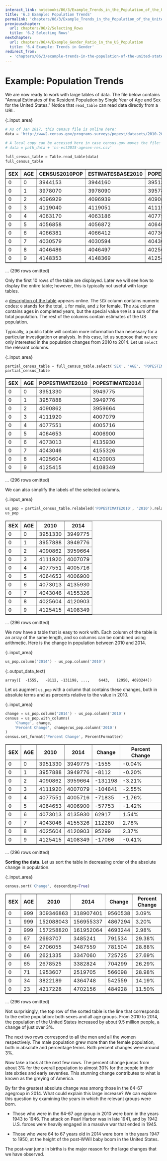 ```yaml
---
interact_link: notebooks/06/3/Example_Trends_in_the_Population_of_the_United_States.ipynb
title: '6.3 Example: Population Trends'
permalink: 'chapters/06/3/Example_Trends_in_the_Population_of_the_United_States'
previouschapter:
  url: chapters/06/2/Selecting_Rows
  title: '6.2 Selecting Rows'
nextchapter:
  url: chapters/06/4/Example_Gender_Ratio_in_the_US_Population
  title: '6.4 Example: Trends in Gender'
redirect_from:
  - 'chapters/06/3/example-trends-in-the-population-of-the-united-states'
---
```


# Example: Population Trends

We are now ready to work with large tables of data. The file below contains "Annual Estimates of the Resident Population by Single Year of Age and Sex for the United States." Notice that `read_table` can read data directly from a URL.


{:.input_area}
```python
# As of Jan 2017, this census file is online here: 
data = 'http://www2.census.gov/programs-surveys/popest/datasets/2010-2015/national/asrh/nc-est2015-agesex-res.csv'

# A local copy can be accessed here in case census.gov moves the file:
# data = path_data + 'nc-est2015-agesex-res.csv'

full_census_table = Table.read_table(data)
full_census_table
```




<div markdown="0">
<table border="1" class="dataframe">
    <thead>
        <tr>
            <th>SEX</th> <th>AGE</th> <th>CENSUS2010POP</th> <th>ESTIMATESBASE2010</th> <th>POPESTIMATE2010</th> <th>POPESTIMATE2011</th> <th>POPESTIMATE2012</th> <th>POPESTIMATE2013</th> <th>POPESTIMATE2014</th> <th>POPESTIMATE2015</th>
        </tr>
    </thead>
    <tbody>
        <tr>
            <td>0   </td> <td>0   </td> <td>3944153      </td> <td>3944160          </td> <td>3951330        </td> <td>3963087        </td> <td>3926540        </td> <td>3931141        </td> <td>3949775        </td> <td>3978038        </td>
        </tr>
        <tr>
            <td>0   </td> <td>1   </td> <td>3978070      </td> <td>3978090          </td> <td>3957888        </td> <td>3966551        </td> <td>3977939        </td> <td>3942872        </td> <td>3949776        </td> <td>3968564        </td>
        </tr>
        <tr>
            <td>0   </td> <td>2   </td> <td>4096929      </td> <td>4096939          </td> <td>4090862        </td> <td>3971565        </td> <td>3980095        </td> <td>3992720        </td> <td>3959664        </td> <td>3966583        </td>
        </tr>
        <tr>
            <td>0   </td> <td>3   </td> <td>4119040      </td> <td>4119051          </td> <td>4111920        </td> <td>4102470        </td> <td>3983157        </td> <td>3992734        </td> <td>4007079        </td> <td>3974061        </td>
        </tr>
        <tr>
            <td>0   </td> <td>4   </td> <td>4063170      </td> <td>4063186          </td> <td>4077551        </td> <td>4122294        </td> <td>4112849        </td> <td>3994449        </td> <td>4005716        </td> <td>4020035        </td>
        </tr>
        <tr>
            <td>0   </td> <td>5   </td> <td>4056858      </td> <td>4056872          </td> <td>4064653        </td> <td>4087709        </td> <td>4132242        </td> <td>4123626        </td> <td>4006900        </td> <td>4018158        </td>
        </tr>
        <tr>
            <td>0   </td> <td>6   </td> <td>4066381      </td> <td>4066412          </td> <td>4073013        </td> <td>4074993        </td> <td>4097605        </td> <td>4142916        </td> <td>4135930        </td> <td>4019207        </td>
        </tr>
        <tr>
            <td>0   </td> <td>7   </td> <td>4030579      </td> <td>4030594          </td> <td>4043046        </td> <td>4083225        </td> <td>4084913        </td> <td>4108349        </td> <td>4155326        </td> <td>4148360        </td>
        </tr>
        <tr>
            <td>0   </td> <td>8   </td> <td>4046486      </td> <td>4046497          </td> <td>4025604        </td> <td>4053203        </td> <td>4093177        </td> <td>4095711        </td> <td>4120903        </td> <td>4167887        </td>
        </tr>
        <tr>
            <td>0   </td> <td>9   </td> <td>4148353      </td> <td>4148369          </td> <td>4125415        </td> <td>4035710        </td> <td>4063152        </td> <td>4104072        </td> <td>4108349        </td> <td>4133564        </td>
        </tr>
    </tbody>
</table>
<p>... (296 rows omitted)</p>
</div>



Only the first 10 rows of the table are displayed. Later we will see how to display the entire table; however, this is typically not useful with large tables.

a [description of the table](http://www2.census.gov/programs-surveys/popest/datasets/2010-2015/national/asrh/nc-est2015-agesex-res.pdf) appears online. The `SEX` column contains numeric codes: `0` stands for the total, `1` for male, and `2` for female. The `AGE` column contains ages in completed years, but the special value `999` is a sum of the total population. The rest of the columns contain estimates of the US population.

Typically, a public table will contain more information than necessary for a particular investigation or analysis. In this case, let us suppose that we are only interested in the population changes from 2010 to 2014. Let us `select` the relevant columns.


{:.input_area}
```python
partial_census_table = full_census_table.select('SEX', 'AGE', 'POPESTIMATE2010', 'POPESTIMATE2014')
partial_census_table
```




<div markdown="0">
<table border="1" class="dataframe">
    <thead>
        <tr>
            <th>SEX</th> <th>AGE</th> <th>POPESTIMATE2010</th> <th>POPESTIMATE2014</th>
        </tr>
    </thead>
    <tbody>
        <tr>
            <td>0   </td> <td>0   </td> <td>3951330        </td> <td>3949775        </td>
        </tr>
        <tr>
            <td>0   </td> <td>1   </td> <td>3957888        </td> <td>3949776        </td>
        </tr>
        <tr>
            <td>0   </td> <td>2   </td> <td>4090862        </td> <td>3959664        </td>
        </tr>
        <tr>
            <td>0   </td> <td>3   </td> <td>4111920        </td> <td>4007079        </td>
        </tr>
        <tr>
            <td>0   </td> <td>4   </td> <td>4077551        </td> <td>4005716        </td>
        </tr>
        <tr>
            <td>0   </td> <td>5   </td> <td>4064653        </td> <td>4006900        </td>
        </tr>
        <tr>
            <td>0   </td> <td>6   </td> <td>4073013        </td> <td>4135930        </td>
        </tr>
        <tr>
            <td>0   </td> <td>7   </td> <td>4043046        </td> <td>4155326        </td>
        </tr>
        <tr>
            <td>0   </td> <td>8   </td> <td>4025604        </td> <td>4120903        </td>
        </tr>
        <tr>
            <td>0   </td> <td>9   </td> <td>4125415        </td> <td>4108349        </td>
        </tr>
    </tbody>
</table>
<p>... (296 rows omitted)</p>
</div>



We can also simplify the labels of the selected columns.


{:.input_area}
```python
us_pop = partial_census_table.relabeled('POPESTIMATE2010', '2010').relabeled('POPESTIMATE2014', '2014')
us_pop
```




<div markdown="0">
<table border="1" class="dataframe">
    <thead>
        <tr>
            <th>SEX</th> <th>AGE</th> <th>2010</th> <th>2014</th>
        </tr>
    </thead>
    <tbody>
        <tr>
            <td>0   </td> <td>0   </td> <td>3951330</td> <td>3949775</td>
        </tr>
        <tr>
            <td>0   </td> <td>1   </td> <td>3957888</td> <td>3949776</td>
        </tr>
        <tr>
            <td>0   </td> <td>2   </td> <td>4090862</td> <td>3959664</td>
        </tr>
        <tr>
            <td>0   </td> <td>3   </td> <td>4111920</td> <td>4007079</td>
        </tr>
        <tr>
            <td>0   </td> <td>4   </td> <td>4077551</td> <td>4005716</td>
        </tr>
        <tr>
            <td>0   </td> <td>5   </td> <td>4064653</td> <td>4006900</td>
        </tr>
        <tr>
            <td>0   </td> <td>6   </td> <td>4073013</td> <td>4135930</td>
        </tr>
        <tr>
            <td>0   </td> <td>7   </td> <td>4043046</td> <td>4155326</td>
        </tr>
        <tr>
            <td>0   </td> <td>8   </td> <td>4025604</td> <td>4120903</td>
        </tr>
        <tr>
            <td>0   </td> <td>9   </td> <td>4125415</td> <td>4108349</td>
        </tr>
    </tbody>
</table>
<p>... (296 rows omitted)</p>
</div>



We now have a table that is easy to work with. Each column of the table is an array of the same length, and so columns can be combined using arithmetic. Here is the change in population between 2010 and 2014.


{:.input_area}
```python
us_pop.column('2014') - us_pop.column('2010')
```




{:.output_data_text}
```
array([  -1555,   -8112, -131198, ...,    6443,   12950, 4693244])
```



Let us augment `us_pop` with a column that contains these changes, both in absolute terms and as percents relative to the value in 2010.


{:.input_area}
```python
change = us_pop.column('2014') - us_pop.column('2010')
census = us_pop.with_columns(
    'Change', change,
    'Percent Change', change/us_pop.column('2010')
)
census.set_format('Percent Change', PercentFormatter)
```




<div markdown="0">
<table border="1" class="dataframe">
    <thead>
        <tr>
            <th>SEX</th> <th>AGE</th> <th>2010</th> <th>2014</th> <th>Change</th> <th>Percent Change</th>
        </tr>
    </thead>
    <tbody>
        <tr>
            <td>0   </td> <td>0   </td> <td>3951330</td> <td>3949775</td> <td>-1555  </td> <td>-0.04%        </td>
        </tr>
        <tr>
            <td>0   </td> <td>1   </td> <td>3957888</td> <td>3949776</td> <td>-8112  </td> <td>-0.20%        </td>
        </tr>
        <tr>
            <td>0   </td> <td>2   </td> <td>4090862</td> <td>3959664</td> <td>-131198</td> <td>-3.21%        </td>
        </tr>
        <tr>
            <td>0   </td> <td>3   </td> <td>4111920</td> <td>4007079</td> <td>-104841</td> <td>-2.55%        </td>
        </tr>
        <tr>
            <td>0   </td> <td>4   </td> <td>4077551</td> <td>4005716</td> <td>-71835 </td> <td>-1.76%        </td>
        </tr>
        <tr>
            <td>0   </td> <td>5   </td> <td>4064653</td> <td>4006900</td> <td>-57753 </td> <td>-1.42%        </td>
        </tr>
        <tr>
            <td>0   </td> <td>6   </td> <td>4073013</td> <td>4135930</td> <td>62917  </td> <td>1.54%         </td>
        </tr>
        <tr>
            <td>0   </td> <td>7   </td> <td>4043046</td> <td>4155326</td> <td>112280 </td> <td>2.78%         </td>
        </tr>
        <tr>
            <td>0   </td> <td>8   </td> <td>4025604</td> <td>4120903</td> <td>95299  </td> <td>2.37%         </td>
        </tr>
        <tr>
            <td>0   </td> <td>9   </td> <td>4125415</td> <td>4108349</td> <td>-17066 </td> <td>-0.41%        </td>
        </tr>
    </tbody>
</table>
<p>... (296 rows omitted)</p>
</div>



**Sorting the data.** Let us sort the table in decreasing order of the absolute change in population.


{:.input_area}
```python
census.sort('Change', descending=True)
```




<div markdown="0">
<table border="1" class="dataframe">
    <thead>
        <tr>
            <th>SEX</th> <th>AGE</th> <th>2010</th> <th>2014</th> <th>Change</th> <th>Percent Change</th>
        </tr>
    </thead>
    <tbody>
        <tr>
            <td>0   </td> <td>999 </td> <td>309346863</td> <td>318907401</td> <td>9560538</td> <td>3.09%         </td>
        </tr>
        <tr>
            <td>1   </td> <td>999 </td> <td>152088043</td> <td>156955337</td> <td>4867294</td> <td>3.20%         </td>
        </tr>
        <tr>
            <td>2   </td> <td>999 </td> <td>157258820</td> <td>161952064</td> <td>4693244</td> <td>2.98%         </td>
        </tr>
        <tr>
            <td>0   </td> <td>67  </td> <td>2693707  </td> <td>3485241  </td> <td>791534 </td> <td>29.38%        </td>
        </tr>
        <tr>
            <td>0   </td> <td>64  </td> <td>2706055  </td> <td>3487559  </td> <td>781504 </td> <td>28.88%        </td>
        </tr>
        <tr>
            <td>0   </td> <td>66  </td> <td>2621335  </td> <td>3347060  </td> <td>725725 </td> <td>27.69%        </td>
        </tr>
        <tr>
            <td>0   </td> <td>65  </td> <td>2678525  </td> <td>3382824  </td> <td>704299 </td> <td>26.29%        </td>
        </tr>
        <tr>
            <td>0   </td> <td>71  </td> <td>1953607  </td> <td>2519705  </td> <td>566098 </td> <td>28.98%        </td>
        </tr>
        <tr>
            <td>0   </td> <td>34  </td> <td>3822189  </td> <td>4364748  </td> <td>542559 </td> <td>14.19%        </td>
        </tr>
        <tr>
            <td>0   </td> <td>23  </td> <td>4217228  </td> <td>4702156  </td> <td>484928 </td> <td>11.50%        </td>
        </tr>
    </tbody>
</table>
<p>... (296 rows omitted)</p>
</div>



Not surprisingly, the top row of the sorted table is the line that corresponds to the entire population: both sexes and all age groups. From 2010 to 2014, the population of the United States increased by about 9.5 million people, a change of just over 3%.

The next two rows correspond to all the men and all the women respectively. The male population grew more than the female population, both in absolute and percentage terms. Both percent changes were around 3%.

Now take a look at the next few rows. The percent change jumps from about 3% for the overall population to almost 30% for the people in their late sixties and early seventies. This stunning change contributes to what is known as the greying of America.

By far the greatest absolute change was among those in the 64-67 agegroup in 2014. What could explain this large increase? We can explore this question by examining the years in which the relevant groups were born.

- Those who were in the 64-67 age group in 2010 were born in the years 1943 to 1946. The attack on Pearl Harbor was in late 1941, and by 1942 U.S. forces were heavily engaged in a massive war that ended in 1945. 

- Those who were 64 to 67 years old in 2014 were born in the years 1947 to 1950, at the height of the post-WWII baby boom in the United States. 

The post-war jump in births is the major reason for the large changes that we have observed.
